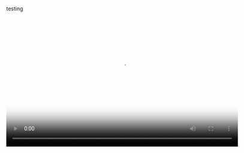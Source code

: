 testing

<video poster="kkapp2.7media.JPG" width="618" height="347" controls preload> 
    <source src="kkApp2.7.mp4" media="only screen and (min-device-width: 568px)"></source> 
</video>

